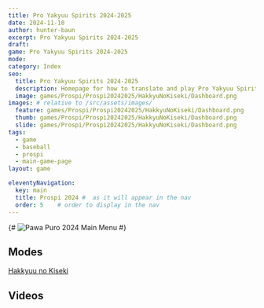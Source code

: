 ```yaml
---
title: Pro Yakyuu Spirits 2024-2025
date: 2024-11-10
author: hunter-baun
excerpt: Pro Yakyuu Spirits 2024-2025
draft:
game: Pro Yakyuu Spirits 2024-2025
mode:
category: Index
seo:
  title: Pro Yakyuu Spirits 2024-2025
  description: Homepage for how to translate and play Pro Yakyuu Spirits 2024-2025
  image: games/Prospi/Prospi20242025/HakkyuNoKiseki/Dashboard.png
images: # relative to /src/assets/images/
  feature: games/Prospi/Prospi20242025/HakkyuNoKiseki/Dashboard.png
  thumb: games/Prospi/Prospi20242025/HakkyuNoKiseki/Dashboard.png
  slide: games/Prospi/Prospi20242025/HakkyuNoKiseki/Dashboard.png
tags:
  - game
  - baseball
  - prospi
  - main-game-page
layout: game  

eleventyNavigation:
  key: main
  title: Prospi 2024 #  as it will appear in the nav
  order: 5    # order to display in the nav
---
```


{# ![Pawa Puro 2024 Main Menu](</assets/images/games/PowerfulPros/2024/general/main menu.png>) #}

## Modes
[Hakkyuu no Kiseki](Modes/HakkyuuNoKiseki)

## Videos
